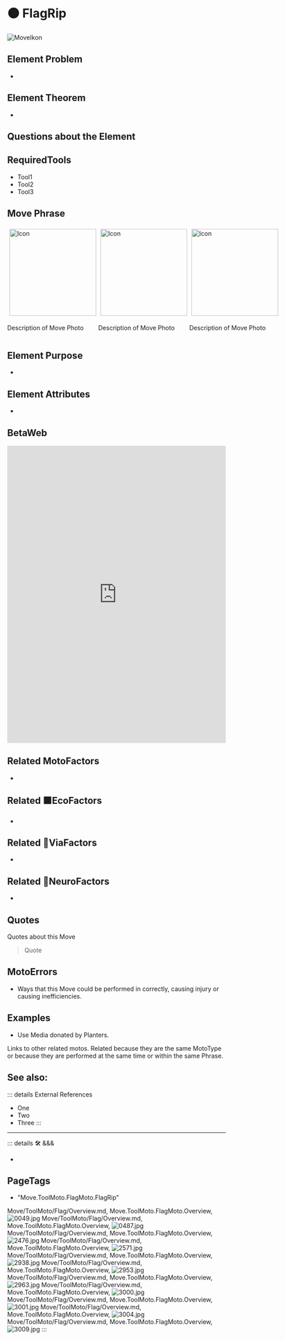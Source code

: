# 🟠 <move>FlagRip</move>

![MoveIkon](/Move/Move_Ikon.png)

## Element Problem

-

## Element Theorem

-

## Questions about the Element

## RequiredTools

- Tool1
- Tool2
- Tool3

## <move>Move Phrase</move>

<div style="display: flex">
    <div>
        <img style="margin: 5px" height="200" width="200" alt="Icon" src="/Move/Moto_Icon.png"/>
        <p>Description of Move Photo</p>
    </div>
    <div>
        <img style="margin: 5px" height="200" width="200" alt="Icon" src="/Move/Moto_Icon.png"/>
        <p>Description of Move Photo</p>
    </div>
    <div>
        <img style="margin: 5px" height="200" width="200" alt="Icon" src="/Move/Moto_Icon.png"/>
        <p>Description of Move Photo</p>
    </div>
</div>

## Element Purpose

-

## Element Attributes

-

## BetaWeb

<iframe
    width="100%"
    height="684"
    frameborder="0"
    src="https://observablehq.com/embed/@d3/force-directed-graph/2?cells=chart"
></iframe>

## Related <move>MotoFactors</move>

-

## Related 🟩<eko>EcoFactors</eko>

-

## Related 🔻<via>ViaFactors</via>

-

## Related 💜<psike>NeuroFactors</psike>

-  

## Quotes

Quotes about this Move

> Quote

## MotoErrors

- Ways that this Move could be performed in correctly, causing injury or causing inefficiencies.

## Examples

- Use Media donated by Planters.

Links to other related motos. Related because they are the same MotoType or because they are performed at the same time or within the same Phrase.

## See also:

::: details External References

- One
- Two
- Three
:::

---

<!-- =================================================== -->
<!-- =================================================== -->
<!-- =================================================== -->
<!-- =================================================== -->
<!-- =================================================== -->
::: details 🛠 <dev>&&&</dev>



-



<h2>PageTags</h2>

- "Move.ToolMoto.FlagMoto.FlagRip"

Move/ToolMoto/Flag/Overview.md, <dev>Move.ToolMoto.FlagMoto.Overview</dev>, ![0049.jpg](/PaperPhoto/0049.jpg)
Move/ToolMoto/Flag/Overview.md, <dev>Move.ToolMoto.FlagMoto.Overview</dev>, ![0487.jpg](/PaperPhoto/0487.jpg)
Move/ToolMoto/Flag/Overview.md, <dev>Move.ToolMoto.FlagMoto.Overview</dev>, ![2476.jpg](/PaperPhoto/2476.jpg)
Move/ToolMoto/Flag/Overview.md, <dev>Move.ToolMoto.FlagMoto.Overview</dev>, ![2571.jpg](/PaperPhoto/2571.jpg)
Move/ToolMoto/Flag/Overview.md, <dev>Move.ToolMoto.FlagMoto.Overview</dev>, ![2938.jpg](/PaperPhoto/2938.jpg)
Move/ToolMoto/Flag/Overview.md, <dev>Move.ToolMoto.FlagMoto.Overview</dev>, ![2953.jpg](/PaperPhoto/2953.jpg)
Move/ToolMoto/Flag/Overview.md, <dev>Move.ToolMoto.FlagMoto.Overview</dev>, ![2963.jpg](/PaperPhoto/2963.jpg)
Move/ToolMoto/Flag/Overview.md, <dev>Move.ToolMoto.FlagMoto.Overview</dev>, ![3000.jpg](/PaperPhoto/3000.jpg)
Move/ToolMoto/Flag/Overview.md, <dev>Move.ToolMoto.FlagMoto.Overview</dev>, ![3001.jpg](/PaperPhoto/3001.jpg)
Move/ToolMoto/Flag/Overview.md, <dev>Move.ToolMoto.FlagMoto.Overview</dev>, ![3004.jpg](/PaperPhoto/3004.jpg)
Move/ToolMoto/Flag/Overview.md, <dev>Move.ToolMoto.FlagMoto.Overview</dev>, ![3009.jpg](/PaperPhoto/3009.jpg)
:::

